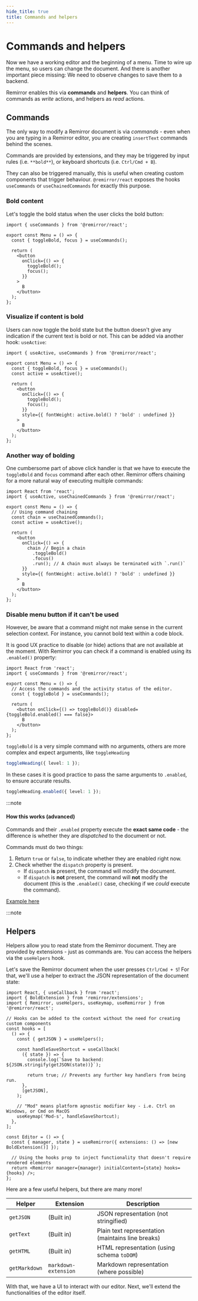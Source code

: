 ```yaml
---
hide_title: true
title: Commands and helpers
---
```


# Commands and helpers

Now we have a working editor and the beginning of a menu. Time to wire up the menu, so users can change the document. And there is another important piece missing: We need to observe changes to save them to a backend.

Remirror enables this via **commands** and **helpers**. You can think of commands as _write_ actions, and helpers as _read_ actions.

## Commands

The only way to modify a Remirror document is via _commands_ - even when you are typing in a Remirror editor, you are creating `insertText` commands behind the scenes.

Commands are provided by extensions, and they may be triggered by input rules (i.e. `**bold**`), or keyboard shortcuts (i.e. `Ctrl/Cmd + B`).

They can also be triggered manually, this is useful when creating custom components that trigger behaviour. `@remirror/react` exposes the hooks `useCommands` or `useChainedCommands` for exactly this purpose.

### Bold content

Let's toggle the bold status when the user clicks the bold button:

```tsx
import { useCommands } from '@remirror/react';

export const Menu = () => {
  const { toggleBold, focus } = useCommands();

  return (
    <button
      onClick={() => {
        toggleBold();
        focus();
      }}
    >
      B
    </button>
  );
};
```

### Visualize if content is bold

Users can now toggle the bold state but the button doesn't give any indication if the current text is bold or not. This can be added via another hook: `useActive`:

```tsx
import { useActive, useCommands } from '@remirror/react';

export const Menu = () => {
  const { toggleBold, focus } = useCommands();
  const active = useActive();

  return (
    <button
      onClick={() => {
        toggleBold();
        focus();
      }}
      style={{ fontWeight: active.bold() ? 'bold' : undefined }}
    >
      B
    </button>
  );
};
```

### Another way of bolding

One cumbersome part of above click handler is that we have to execute the `toggleBold` and `focus` command after each other. Remirror offers chaining for a more natural way of executing multiple commands:

```tsx
import React from 'react';
import { useActive, useChainedCommands } from '@remirror/react';

export const Menu = () => {
  // Using command chaining
  const chain = useChainedCommands();
  const active = useActive();

  return (
    <button
      onClick={() => {
        chain // Begin a chain
          .toggleBold()
          .focus()
          .run(); // A chain must always be terminated with `.run()`
      }}
      style={{ fontWeight: active.bold() ? 'bold' : undefined }}
    >
      B
    </button>
  );
};
```

### Disable menu button if it can't be used

However, be aware that a command might not make sense in the current selection context. For instance, you cannot bold text within a code block.

It is good UX practice to disable (or hide) actions that are not available at the moment. With Remirror you can check if a command is enabled using its `.enabled()` property:

```tsx
import React from 'react';
import { useCommands } from '@remirror/react';

export const Menu = () => {
  // Access the commands and the activity status of the editor.
  const { toggleBold } = useCommands();

  return (
    <button onClick={() => toggleBold()} disabled={toggleBold.enabled() === false}>
      B
    </button>
  );
};
```

`toggleBold` is a very simple command with no arguments, others are more complex and expect arguments, like `toggleHeading`

```ts
toggleHeading({ level: 1 });
```

In these cases it is good practice to pass the same arguments to `.enabled`, to ensure accurate results.

```ts
toggleHeading.enabled({ level: 1 });
```

:::note

#### How this works (advanced)

Commands and their `.enabled` property execute the **exact same code** - the difference is whether they are _dispatched_ to the document or not.

Commands must do two things:

1. Return `true` or `false`, to indicate whether they are enabled right now.
2. Check whether the `dispatch` property is present.
   - If `dispatch` **is** present, the command will modify the document.
   - If `dispatch` is **not** present, the command will **not** modify the document (this is the `.enabled()` case, checking if we _could_ execute the command).

[Example here](https://github.com/remirror/remirror/blob/2666698102afd15d118a1e0bdf5c983fec0ba103/packages/remirror__extension-embed/src/iframe-extension.ts#L154-L170)

:::note

## Helpers

Helpers allow you to read state from the Remirror document. They are provided by extensions - just as commands are. You can access the helpers via the `useHelpers` hook.

Let's save the Remirror document when the user presses `Ctrl/Cmd + S`! For that, we'll use a helper to extract the JSON representation of the document state:

```tsx
import React, { useCallback } from 'react';
import { BoldExtension } from 'remirror/extensions';
import { Remirror, useHelpers, useKeymap, useRemirror } from '@remirror/react';

// Hooks can be added to the context without the need for creating custom components
const hooks = [
  () => {
    const { getJSON } = useHelpers();

    const handleSaveShortcut = useCallback(
      ({ state }) => {
        console.log(`Save to backend: ${JSON.stringify(getJSON(state))}`);

        return true; // Prevents any further key handlers from being run.
      },
      [getJSON],
    );

    // "Mod" means platform agnostic modifier key - i.e. Ctrl on Windows, or Cmd on MacOS
    useKeymap('Mod-s', handleSaveShortcut);
  },
];

const Editor = () => {
  const { manager, state } = useRemirror({ extensions: () => [new BoldExtension()] });

  // Using the hooks prop to inject functionality that doesn't require rendered elements
  return <Remirror manager={manager} initialContent={state} hooks={hooks} />;
};
```

Here are a few useful helpers, but there are many more!

| Helper        | Extension            | Description                                       |
| ------------- | -------------------- | ------------------------------------------------- |
| `getJSON`     | (Built in)           | JSON representation (not stringified)             |
| `getText`     | (Built in)           | Plain text representation (maintains line breaks) |
| `getHTML`     | (Built in)           | HTML representation (using schema `toDOM`)        |
| `getMarkdown` | `markdown-extension` | Markdown representation (where possible)          |

With that, we have a UI to interact with our editor. Next, we'll extend the functionalities of the editor itself.
